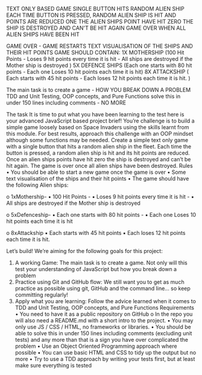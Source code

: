 TEXT ONLY BASED GAME 
SINGLE BUTTON
HITS RANDOM ALIEN SHIP
EACH TIME BUTTON IS PRESSED, RANDOM ALIEN SHIP IS HIT AND POINTS ARE REDUCED
ONE THE ALIEN SHIPS POINT HAVE HIT ZERO THE SHIP IS DESTROYED AND CAN'T BE HIT AGAIN
GAME OVER WHEN ALL ALIEN SHIPS HAVE BEEN HIT

GAME OVER - GAME RESTARTS
TEXT VISUALISATION OF THE SHIPS AND THEIR HIT POINTS
GAME SHOULD CONTAIN: 
1X MOTHERSHIP (100 Hit Points - Loses 9 hit points every time it is hit - All ships are destroyed if the Mother ship is destroyed )
5X DEFENCE SHIPS (Each one starts with 80 hit points - Each one Loses 10 hit points each time it is hit)
8X ATTACKSHIP ( Each starts with 45 hit points - Each loses 12 hit points each time it is hit. )

The main task is to create a game - HOW YOU BREAK DOWN A PROBLEM
TDD and Unit Testing, OOP concepts, and Pure Functions
solve this in under 150 lines including comments - NO MORE

The task
It is time to put what you have been learning to the test here is your advanced JavaScript based project brief!
You’re challenge is to build a simple game loosely based on Space Invaders using the skills learnt from this module. For best results, approach this challenge with an OOP mindset although some functions may be needed.
Create a simple text only game with a single button that hits a random alien ship in the fleet. Each time the button is pressed, a random alien ship is hit and its hit points are reduced. Once an alien ships points have hit zero the ship is destroyed and can’t be hit again. The game is over once all alien ships have been destroyed.
Rules
• You should be able to start a new game once the game is over
• Some text visualisation of the ships and their hit points
• The game should have the following Alien ships:

o 1xMothership-
▪ 100 Hit Points -
▪ Loses 9 hit points every time it is hit -
▪ All ships are destroyed if the Mother ship is destroyed 

o 5xDefenceship-
▪ Each one starts with 80 hit points -
▪ Each one Loses 10 hit points each time it is hit 

o 8xAttackship
▪ Each starts with 45 hit points
▪ Each loses 12 hit points each time it is hit.



Let’s build!
We’re aiming for the following goals for this project:
1. A working Game: The main task is to create a game. Not only will this test your understanding of JavaScript but how you break down a problem
2. Practice using Git and GitHub flow: We still want you to get as much practice as possible using git, GitHub and the command line... so keep committing regularly!
3. Apply what you are learning: Follow the advice learned when it comes to TDD and Unit Testing, OOP concepts, and Pure Functions
Requirements
• You need to have it as a public repository on GitHub
o In the repo you will also need a README.md with a short intro to the project.
• You may only use JS / CSS / HTML, no frameworks or libraries.
• You should be able to solve this in under 150 lines including comments (excluding
unit tests) and any more than that is a sign you have over complicated the problem
• Use an Object Oriented Programming approach where possible
• You can use basic HTML and CSS to tidy up the output but no more
• Try to use a TDD approach by writing your tests first, but at least make sure
everything is tested